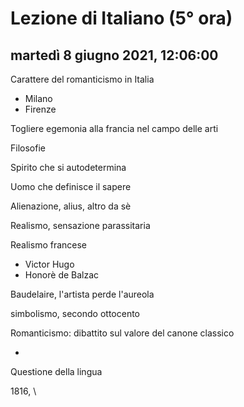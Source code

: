 # Lezione di Italiano (5° ora)

## martedì 8 giugno 2021, 12:06:00


Carattere del romanticismo in Italia
* Milano
* Firenze


Togliere egemonia alla francia nel campo delle arti

Filosofie


Spirito che si autodetermina

Uomo che definisce il sapere

Alienazione, alius, altro da sè


Realismo, sensazione parassitaria

Realismo francese
* Victor Hugo
* Honorè de Balzac

Baudelaire, l'artista perde l'aureola

simbolismo, secondo ottocento


Romanticismo: dibattito sul valore del canone classico

+

Questione della lingua



1816, \
<!--stackedit_data:
eyJoaXN0b3J5IjpbMjEwNzYxMjUwNCwtMTQwNTU0NjIwMCwtMT
Y4NzI0OTk3NywtNDgxMzI3Mjk0XX0=
-->